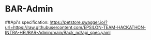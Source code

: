 # BAR-Admin

##Api's specification: https://petstore.swagger.io/?url=https://raw.githubusercontent.com/EPSILON-TEAM-HACKATHON-INTRA-HEI/BAR-Admin/main/Back_nd/api_spec.yaml
